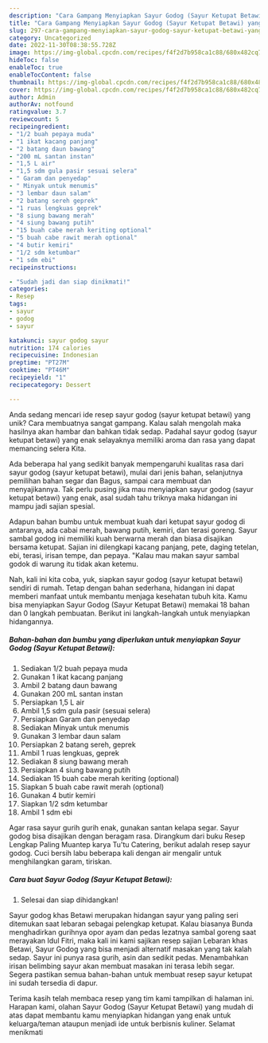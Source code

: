 ```yaml
---
description: "Cara Gampang Menyiapkan Sayur Godog (Sayur Ketupat Betawi) yang Bisa Manjain Lidah"
title: "Cara Gampang Menyiapkan Sayur Godog (Sayur Ketupat Betawi) yang Bisa Manjain Lidah"
slug: 297-cara-gampang-menyiapkan-sayur-godog-sayur-ketupat-betawi-yang-bisa-manjain-lidah
category: Uncategorized
date: 2022-11-30T08:38:55.728Z
image: https://img-global.cpcdn.com/recipes/f4f2d7b958ca1c88/680x482cq70/sayur-godog-sayur-ketupat-betawi-foto-resep-utama.jpg
hideToc: false
enableToc: true
enableTocContent: false
thumbnail: https://img-global.cpcdn.com/recipes/f4f2d7b958ca1c88/680x482cq70/sayur-godog-sayur-ketupat-betawi-foto-resep-utama.jpg
cover: https://img-global.cpcdn.com/recipes/f4f2d7b958ca1c88/680x482cq70/sayur-godog-sayur-ketupat-betawi-foto-resep-utama.jpg
author: Admin
authorAv: notfound
ratingvalue: 3.7
reviewcount: 5
recipeingredient:
- "1/2 buah pepaya muda"
- "1 ikat kacang panjang"
- "2 batang daun bawang"
- "200 mL santan instan"
- "1,5 L air"
- "1,5 sdm gula pasir sesuai selera"
- " Garam dan penyedap"
- " Minyak untuk menumis"
- "3 lembar daun salam"
- "2 batang sereh geprek"
- "1 ruas lengkuas geprek"
- "8 siung bawang merah"
- "4 siung bawang putih"
- "15 buah cabe merah keriting optional"
- "5 buah cabe rawit merah optional"
- "4 butir kemiri"
- "1/2 sdm ketumbar"
- "1 sdm ebi"
recipeinstructions:

- "Sudah jadi dan siap dinikmati!"
categories:
- Resep
tags:
- sayur
- godog
- sayur

katakunci: sayur godog sayur 
nutrition: 174 calories
recipecuisine: Indonesian
preptime: "PT27M"
cooktime: "PT46M"
recipeyield: "1"
recipecategory: Dessert

---
```





Anda sedang mencari ide resep sayur godog (sayur ketupat betawi) yang unik? Cara membuatnya sangat gampang. Kalau salah mengolah maka hasilnya akan hambar dan bahkan tidak sedap. Padahal sayur godog (sayur ketupat betawi) yang enak selayaknya memiliki aroma dan rasa yang dapat memancing selera Kita.





Ada beberapa hal yang sedikit banyak mempengaruhi kualitas rasa dari sayur godog (sayur ketupat betawi), mulai dari jenis bahan, selanjutnya pemilihan bahan segar dan Bagus, sampai cara membuat dan menyajikannya. Tak perlu pusing jika mau menyiapkan sayur godog (sayur ketupat betawi) yang enak,      asal sudah tahu triknya maka hidangan ini mampu jadi sajian spesial.














Adapun bahan bumbu untuk membuat kuah dari ketupat sayur godog di antaranya, ada cabai merah, bawang putih, kemiri, dan terasi goreng. Sayur sambal godog ini memiliki kuah berwarna merah dan biasa disajikan bersama ketupat. Sajian ini dilengkapi kacang panjang, pete, daging tetelan, ebi, terasi, irisan tempe, dan pepaya. &#34;Kalau mau makan sayur sambal godok di warung itu tidak akan ketemu.






Nah, kali ini kita coba, yuk, siapkan sayur godog (sayur ketupat betawi) sendiri di rumah. Tetap dengan bahan sederhana, hidangan ini dapat memberi manfaat untuk membantu menjaga kesehatan tubuh kita. Kamu bisa menyiapkan Sayur Godog (Sayur Ketupat Betawi) memakai 18 bahan dan 0 langkah pembuatan. Berikut ini langkah-langkah untuk menyiapkan hidangannya.

<!--inarticleads1-->

##### Bahan-bahan dan bumbu yang diperlukan untuk menyiapkan Sayur Godog (Sayur Ketupat Betawi):

1. Sediakan 1/2 buah pepaya muda
1. Gunakan 1 ikat kacang panjang
1. Ambil 2 batang daun bawang
1. Gunakan 200 mL santan instan
1. Persiapkan 1,5 L air
1. Ambil 1,5 sdm gula pasir (sesuai selera)
1. Persiapkan  Garam dan penyedap
1. Sediakan  Minyak untuk menumis
1. Gunakan 3 lembar daun salam
1. Persiapkan 2 batang sereh, geprek
1. Ambil 1 ruas lengkuas, geprek
1. Sediakan 8 siung bawang merah
1. Persiapkan 4 siung bawang putih
1. Sediakan 15 buah cabe merah keriting (optional)
1. Siapkan 5 buah cabe rawit merah (optional)
1. Gunakan 4 butir kemiri
1. Siapkan 1/2 sdm ketumbar
1. Ambil 1 sdm ebi


Agar rasa sayur gurih gurih enak, gunakan santan kelapa segar. Sayur godog bisa disajikan dengan beragam rasa. Dirangkum dari buku Resep Lengkap Paling Muantep karya Tu&#39;tu Catering, berikut adalah resep sayur godog. Cuci bersih labu beberapa kali dengan air mengalir untuk menghilangkan garam, tiriskan. 

<!--inarticleads2-->

##### Cara buat Sayur Godog (Sayur Ketupat Betawi):


1. Selesai dan siap dihidangkan!

Sayur godog khas Betawi merupakan hidangan sayur yang paling seri ditemukan saat lebaran sebagai pelengkap ketupat. Kalau biasanya Bunda menghadirkan gurihnya opor ayam dan pedas lezatnya sambal goreng saat merayakan Idul Fitri, maka kali ini kami sajikan resep sajian Lebaran khas Betawi, Sayur Godog yang bisa menjadi alternatif masakan yang tak kalah sedap. Sayur ini punya rasa gurih, asin dan sedikit pedas. Menambahkan irisan belimbing sayur akan membuat masakan ini terasa lebih segar. Segera pastikan semua bahan-bahan untuk membuat resep sayur ketupat ini sudah tersedia di dapur. 

Terima kasih telah membaca resep yang tim kami tampilkan di halaman ini. Harapan kami, olahan Sayur Godog (Sayur Ketupat Betawi) yang mudah di atas dapat membantu kamu menyiapkan hidangan yang enak untuk keluarga/teman ataupun menjadi ide untuk berbisnis kuliner. Selamat menikmati

